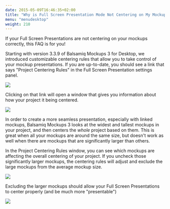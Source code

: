 ```yaml
---
date: 2015-05-09T16:46:35+02:00
title: "Why is Full Screen Presentation Mode Not Centering on My Mockups?"
menu: "menudesktop"
weight: 210
---
```

If your Full Screen Presentations are not centering on your mockups correctly, this FAQ is for you!

Starting with version 3.3.9 of Balsamiq Mockups 3 for Desktop, we introduced customizable centering rules that allow you to take control of your mockup presentations. If you are up-to-date, you should see a link that says "Project Centering Rules" in the Full Screen Presentation settings panel.

![](https://media.balsamiq.com/img/support/docs/m4d/b3/fullscreen-centering_rules_link.png)

Clicking on that link will open a window that gives you information about how your project it being centered.

![](https://media.balsamiq.com/img/support/docs/m4d/b3/fullscreen-centering_rules_default.png)

In order to create a more seamless presentation, especially with linked mockups, Balsamiq Mockups 3 looks at the widest and tallest mockups in your project, and then centers the *whole* project based on them. This is great when all your mockups are around the same size, but doesn't work as well when there are mockups that are significantly larger than others.

In the Project Centering Rules window, you can see which mockups are affecting the overall centering of your project. If you uncheck those significantly larger mockups, the centering rules will adjust and exclude the large mockups from the average mockup size.

![](https://media.balsamiq.com/img/support/docs/m4d/b3/fullscreen-centering_rules_changed.png)

Excluding the larger mockups should allow your Full Screen Presentations to center properly (and be much more "presentable")

![](https://media.balsamiq.com/img/support/docs/m4d/b3/fullscreen-centering_rules_after.png)
